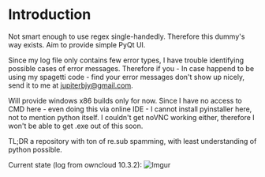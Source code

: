 # Introduction

Not smart enough to use regex single-handedly. Therefore this dummy's way exists. Aim to provide simple PyQt UI.

Since my log file only contains few error types, I have trouble identifying possible cases of error messages. Therefore if you - In case happend to be using my spagetti code - find your error messages don't show up nicely, send it to me at <jupiterbjy@gmail.com>.

Will provide windows x86 builds only for now. Since I have no access to CMD here - even doing this via online IDE - I cannot install pyinstaller here, not to mention python itself. I couldn't get noVNC working either, therefore I won't be able to get .exe out of this soon.

TL;DR a repository with ton of re.sub spamming, with least understanding of python possible.

Current state (log from owncloud 10.3.2): 
![Imgur](https://imgur.com/1Pmhd5q.jpg)